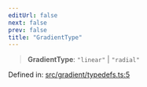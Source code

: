 ```yaml
---
editUrl: false
next: false
prev: false
title: "GradientType"
---
```


> **GradientType**: `"linear"` \| `"radial"`

Defined in: [src/gradient/typedefs.ts:5](https://github.com/fabricjs/fabric.js/blob/8748628df7e9de00ba77413bfc3ad9e9fe9d4f30/src/gradient/typedefs.ts#L5)
